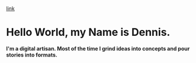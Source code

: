 [link](https://i.ibb.co/F8YqdDj/banner.jpg)

# Hello World, my Name is Dennis.
**I'm a digital artisan. Most of the time I grind ideas into concepts and pour stories into formats.**   